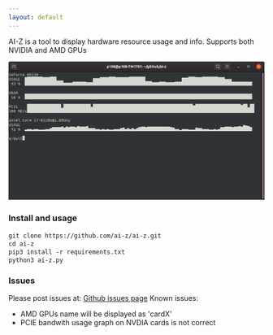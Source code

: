 ```yaml
---
layout: default
---
```


AI-Z is a tool to display hardware resource usage and info. Supports both NVIDIA and AMD GPUs


![screenhsot](./assets/screenshot01.png)

### Install and usage
```
git clone https://github.com/ai-z/ai-z.git
cd ai-z
pip3 install -r requirements.txt
python3 ai-z.py
```
### Issues
Please post issues at: [Github issues page](https://github.com/ai-z/ai-z/issues)
Known issues:
*   AMD GPUs name will be displayed as 'cardX'
*   PCIE bandwith usage graph on NVDIA cards is not correct

